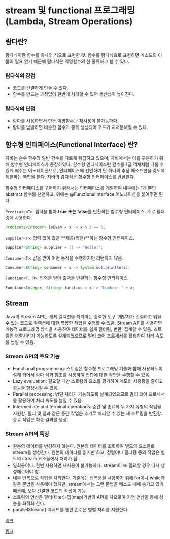 # stream 및 functional 프로그래밍 (Lambda, Stream Operations)

## 람다란?

람다식이란 함수를 하나의 식으로 표현한 것. 함수를 람다식으로 표현하면 메소드의 이름이 필요 없기 때문에 람다식은 익명함수의 한 종류하고 볼 수 있다.

### 람다식의 장점
* 코드를 간결하게 만들 수 있다.
* 함수를 만드는 과정없이 한번에 처리할 수 있어 생산성이 높아진다.

### 람다식의 단점
* 람다를 사용하면서 만든 익명함수는 재사용이 불가능하다.
* 람다를 남발하면 비슷한 함수가 중복 생성되어 코드가 지저분해질 수 있다.

## 함수형 인터페이스(Functional Interface) 란?

자바는 순수 함수와 일반 함수를 다르게 취급하고 있으며, 자바에서는 이를 구분하기 위해 
함수형 인터페이스가 등장하였다. 함수형 인터페이스란 함수를 1급 객체처럼 다룰 수 있게 해주는 어노테이션으로, 인터페이스에 선언하여 단 하나의 추상 메소드만을 갖도록 제한하는 역학을 한다. 자바의 람다식은 함수형 인터페이스를 반환한다.

함수형 인터페이스를 구현하기 위해서는 인터페이스를 개발하여 내부에는 1개 뿐인 abstract 함수를 선언하고, 위에는 @FunctionalInterface 어노테이션을 붙여주면 된다


`Predicate<T>`: 입력을 받아 **true 또는 false**를 반환하는 함수형 인터페이스. 주로 필터링에 사용한다.
```java
Predicate<Integer> isEven = x -> x % 2 == 0;
```

`Supplier<T>`: 입력 없이 값을 **제공(리턴)**하는 함수형 인터페이스.
```java
Supplier<String> supplier = () -> "Hello!";
```

`Consumer<T>`: 값을 받아 어떤 동작을 수행하지만 리턴하지 않음.
```java
Consumer<String> consumer = s -> System.out.println(s);
```

`Function<T, R>`: 입력을 받아 출력을 반환하는 함수형 인터페이스.
```java
Function<Integer, String> function = x -> "Number: " + x;
```

## Stream

Java의 Stream API는 개체 컬렉션을 처리하는 강력한 도구. 개발자가 간결하고 읽을 수 있는 코드로 컬렉션에 대한 복잡한 작업을 수행할 수 있음. Stream API를 사용하면 기능적 프로그래밍 방식을 사용하여 데이터를 쉽게 필터링, 변환, 집계할 수 있음. 스트림은 병렬처리가 가능하도록 설계되었으므로 멀티 코어 프로세서를 활용하여 처리 속도를 높일 수 있음.

### Stream API의 주요 기능

* Functional programming: 스트림은 함수형 프로그래밍 기술과 함께 사용되도록 설계 되어서 람다 식과 참조를 사용하여 집합에 대한 작업을 수행할 수 있음.
* Lazy evaluation: 필요할 때만 스트림의 요소를 평가하여 메모리 사용량을 줄이고 성능을 향상시킬 수 있음.
* Parallel processing: 병렬 처리가 가능하도록 설계되었으므로 멀티 코어 프로세서를 활용하여 처리 속도를 높일 수 있음.
* Intermediate and terminal operations: 중간 및 종료의 두 가지 유형의 작업을 지원함. 필터 및 맵과 같은 중간 작업은 추가로 처리할 수 있는 새 스트림을 반환함. 종료 작업은 최종 결과를 생성.

### Stream API의 특징
* 원본의 데이터를 변경하지 않는다. 원본의 데이터를 조회하여 별도의 요소들로 stream을 생성한다. 원본의 데이터를 읽기만 하고, 정렬이나 필터링 등의 작업은 별도의 stream 요소들에서 처리가 됨.
* 일회용이다. 한번 사용하면 재사용이 불가능하다. stream이 또 필요할 경우 다시 생성해주어야 함.
* 내부 반복으로 작업을 처리한다. 기존에는 반복문을 사용하기 위해 for이나 while과 같은 문법을 사용해야 했지만, stream에서는 그런 문법을 메소드 내에 숨기고 있기 때문에, 보다 간결한 코드의 작성이 가능.
* 스트림의 연산은 필터(filter)-맵(map)기반의 API를 사요앟여 지연 연산을 통해 성능을 최적화 한다.
* parallelStream() 메서드를 통한 손쉬운 병렬 처리를 지원한다.



[링크](https://dwaejinho.tistory.com/entry/Java-Lambda-Stream-%EB%8F%84%EC%9E%85-%EB%B0%B0%EA%B2%BD%EA%B3%BC-%EC%9B%90%EB%A6%AC-%ED%8C%8C%ED%95%B4%EC%B9%98%EA%B8%B0)

[링크](https://github.com/devSquad-study/2023-CS-Study/blob/main/java/java_lamda_functional-interface.md)